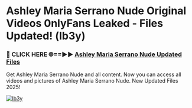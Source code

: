 # Ashley Maria Serrano Nude Original Videos 0nlyFans Leaked - Files Updated! (lb3y)

<h3>🔴 CLICK HERE 🌐==►► <a href="https://tinyurl.com/52m3yx9h" rel="nofollow">Ashley Maria Serrano Nude Updated Files</a></h3>

Get Ashley Maria Serrano Nude and all content. Now you can access all videos and pictures of Ashley Maria Serrano Nude. New Updated Files 2025!

[![lb3y](https://i.imgur.com/TnHtlc8.gif)](https://tinyurl.com/52m3yx9h)
